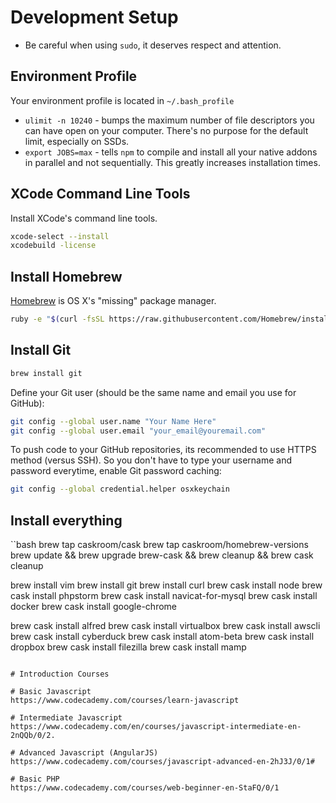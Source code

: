 # Development Setup #

- Be careful when using `sudo`, it deserves respect and attention.

## Environment Profile

Your environment profile is located in `~/.bash_profile`

- `ulimit -n 10240` - bumps the maximum number of file descriptors you can have open on your computer.
  There's no purpose for the default limit, especially on SSDs.
- `export JOBS=max` - tells `npm` to compile and install all your native addons in parallel and not sequentially.
  This greatly increases installation times.

## XCode Command Line Tools

Install XCode's command line tools.

```bash
xcode-select --install
xcodebuild -license
```

## Install Homebrew
[Homebrew](http://brew.sh/) is OS X's "missing" package manager.

```bash
ruby -e "$(curl -fsSL https://raw.githubusercontent.com/Homebrew/install/master/install)" < /dev/null 2> /dev/null ; brew install caskroom/cask/brew-cask 2> /dev/null
```

## Install Git

```bash
brew install git
```

Define your Git user (should be the same name and email you use for GitHub):

```bash
git config --global user.name "Your Name Here"
git config --global user.email "your_email@youremail.com"
```
To push code to your GitHub repositories, its recommended to use HTTPS method (versus SSH). So you don't have to type your username and password everytime, enable Git password caching:

```bash
git config --global credential.helper osxkeychain
```

## Install everything

``bash
brew tap caskroom/cask
brew tap caskroom/homebrew-versions
brew update && brew upgrade brew-cask && brew cleanup && brew cask cleanup

brew install vim
brew install git
brew install curl
brew cask install node
brew cask install phpstorm
brew cask install navicat-for-mysql
brew cask install docker
brew cask install google-chrome

brew cask install alfred
brew cask install virtualbox
brew cask install awscli
brew cask install cyberduck
brew cask install atom-beta
brew cask install dropbox
brew cask install filezilla
brew cask install mamp
```

# Introduction Courses

# Basic Javascript
https://www.codecademy.com/courses/learn-javascript

# Intermediate Javascript
https://www.codecademy.com/en/courses/javascript-intermediate-en-2nQQb/0/2.

# Advanced Javascript (AngularJS)
https://www.codecademy.com/courses/javascript-advanced-en-2hJ3J/0/1#

# Basic PHP
https://www.codecademy.com/courses/web-beginner-en-StaFQ/0/1


